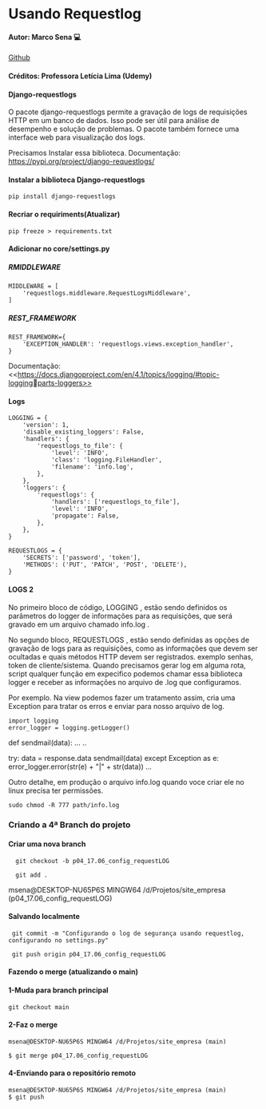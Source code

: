 # Usando Requestlog

#### Autor: Marco Sena :computer:
[Github](https://github.com/MarcoSena2210/web_empresa)
#### Créditos: Professora Letícia Lima (Udemy)

#### Django-requestlogs
O pacote django-requestlogs permite a gravação de logs de requisições HTTP em um
banco de dados. Isso pode ser útil para análise de desempenho e solução de
problemas. O pacote também fornece uma interface web para visualização dos logs.

Precisamos Instalar essa biblioteca.
Documentação: <https://pypi.org/project/django-requestlogs/>



#### Instalar a biblioteca Django-requestlogs
```
pip install django-requestlogs
```

#### Recriar o requiriments(Atualizar)
```
pip freeze > requirements.txt
```

#### Adicionar no core/settings.py

##### RMIDDLEWARE
```
MIDDLEWARE = [
    'requestlogs.middleware.RequestLogsMiddleware',
]
```

##### REST_FRAMEWORK
```
REST_FRAMEWORK={
    'EXCEPTION_HANDLER': 'requestlogs.views.exception_handler',
}
```

Documentação: <<https://docs.djangoproject.com/en/4.1/topics/logging/#topic-loggingparts-loggers>>

#### Logs
```
LOGGING = {
    'version': 1,
    'disable_existing_loggers': False,
    'handlers': {
        'requestlogs_to_file': {
            'level': 'INFO',
            'class': 'logging.FileHandler',
            'filename': 'info.log',
        },
    },
    'loggers': {
        'requestlogs': {
            'handlers': ['requestlogs_to_file'],
            'level': 'INFO',
            'propagate': False,
        },
    },
}
```

```
REQUESTLOGS = {
    'SECRETS': ['password', 'token'],
    'METHODS': ('PUT', 'PATCH', 'POST', 'DELETE'),
}

```

#### LOGS 2
No primeiro bloco de código, LOGGING , estão sendo definidos os parâmetros do logger
de informações para as requisições, que será gravado em um arquivo chamado
info.log .

No segundo bloco, REQUESTLOGS , estão sendo definidas as opções de gravação de logs
para as requisições, como as informações que devem ser ocultadas e quais
métodos HTTP devem ser registrados. exemplo senhas, token de cliente/sistema.
Quando precisamos gerar log em alguma rota, script qualquer função em expecifico
podemos chamar essa biblioteca logger e receber as informações no arquivo de .log
que configuramos.

Por exemplo. Na view podemos fazer um tratamento assim, cria uma Exception para
tratar os erros e enviar para nosso arquivo de log.

```
import logging
error_logger = logging.getLogger()
```

def sendmail(data):
...
..

try:
data = response.data
sendmail(data)
except Exception as e:
error_logger.error(str(e) + "|" + str(data))
...

Outro detalhe, em produção o arquivo info.log quando voce criar ele no linux
precisa ter permissões.
```
sudo chmod -R 777 path/info.log
```



### Criando a 4ª Branch do projeto
#### Criar uma nova branch  

```
  git checkout -b p04_17.06_config_requestLOG
```
```
  git add .
```

msena@DESKTOP-NU65P6S MINGW64 /d/Projetos/site_empresa (p04_17.06_config_requestLOG) 

#### Salvando localmente
```
 git commit -m "Configurando o log de segurança usando requestlog, configurando no settings.py"

 git push origin p04_17.06_config_requestLOG
```


#### Fazendo o merge (atualizando o main)
#### 1-Muda para branch principal

```
git checkout main 
```

#### 2-Faz o merge

```
msena@DESKTOP-NU65P6S MINGW64 /d/Projetos/site_empresa (main)

$ git merge p04_17.06_config_requestLOG
```

#### 4-Enviando para o repositório remoto
```
msena@DESKTOP-NU65P6S MINGW64 /d/Projetos/site_empresa (main)
$ git push
```

